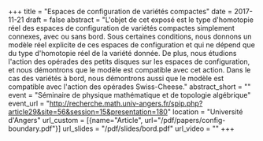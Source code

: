 +++
title = "Espaces de configuration de variétés compactes"
date = 2017-11-21
draft = false
abstract = "L'objet de cet exposé est le type d'homotopie réel des espaces de configuration de variétés compactes simplement connexes, avec ou sans bord. Sous certaines conditions, nous donnons un modèle réel explicite de ces espaces de configuration et qui ne dépend que du type d'homotopie réel de la variété donnée. De plus, nous étudions l'action des opérades des petits disques sur les espaces de configuration, et nous démontrons que le modèle est compatible avec cet action. Dans le cas des variétés à bord, nous démontrons aussi que le modèle est compatible avec l'action des opérades Swiss-Cheese."
abstract_short = ""
event = "Séminaire de physique mathématique et de topologie algébrique"
event_url = "http://recherche.math.univ-angers.fr/spip.php?article29&site=56&session=15&presentation=180"
location = "Université d'Angers"
url_custom = [{name="Article", url="/pdf/papers/config-boundary.pdf"}]
url_slides = "/pdf/slides/bord.pdf"
url_video = ""
+++
